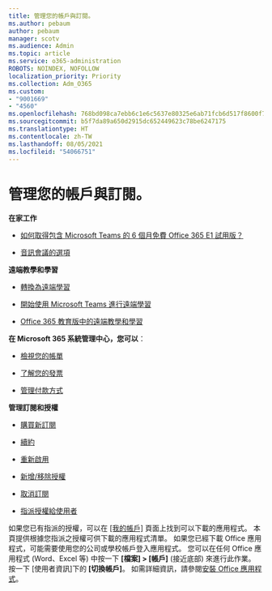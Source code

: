 ```yaml
---
title: 管理您的帳戶與訂閱。
ms.author: pebaum
author: pebaum
manager: scotv
ms.audience: Admin
ms.topic: article
ms.service: o365-administration
ROBOTS: NOINDEX, NOFOLLOW
localization_priority: Priority
ms.collection: Adm_O365
ms.custom:
- "9001669"
- "4560"
ms.openlocfilehash: 768bd098ca7ebb6c1e6c5637e80325e6ab71fcb6d517f8600f7a42f00db478c8
ms.sourcegitcommit: b5f7da89a650d2915dc652449623c78be6247175
ms.translationtype: HT
ms.contentlocale: zh-TW
ms.lasthandoff: 08/05/2021
ms.locfileid: "54066751"
---
```

# <a name="manage-your-account-and-subscriptions"></a>管理您的帳戶與訂閱。

**在家工作**
- [如何取得包含 Microsoft Teams 的 6 個月免費 Office 365 E1 試用版？](https://docs.microsoft.com/MicrosoftTeams/e1-trial-license)

- [音訊會議的選項](https://docs.microsoft.com/alchemyinsights/options-for-audio-conferencing)

**遠端教學和學習**

- [轉換為遠端學習](https://www.microsoft.com/education/remote-learning)

- [開始使用 Microsoft Teams 進行遠端學習](https://docs.microsoft.com/MicrosoftTeams/remote-learning-edu)

- [Office 365 教育版中的遠端教學和學習](https://docs.microsoft.com/MicrosoftTeams/remote-learning-edu)

**在 Microsoft 365 系統管理中心，您可以**： 

- [檢視您的帳單](https://docs.microsoft.com/microsoft-365/commerce/billing-and-payments/view-your-bill-or-invoice) 

- [了解您的發票](https://docs.microsoft.com/microsoft-365/commerce/billing-and-payments/understand-your-invoice)

- [管理付款方式](https://docs.microsoft.com/microsoft-365/commerce/billing-and-payments/manage-payment-methods)

**管理訂閱和授權** 

- [購買新訂閱](https://docs.microsoft.com/microsoft-365/commerce/subscriptions/upgrade-to-different-plan)

- [續約](https://docs.microsoft.com/microsoft-365/commerce/subscriptions/renew-your-subscription) 

- [重新啟用](https://docs.microsoft.com/microsoft-365/commerce/subscriptions/reactivate-your-subscription)

- [新增/移除授權](https://docs.microsoft.com/microsoft-365/commerce/licenses/buy-licenses)

- [取消訂閱](https://docs.microsoft.com/microsoft-365/commerce/subscriptions/cancel-your-subscription)

- [指派授權給使用者](https://docs.microsoft.com/microsoft-365/admin/manage/assign-licenses-to-users)

如果您已有指派的授權，可以在 [[我的帳戶]](https://portal.office.com/account/#installs) 頁面上找到可以下載的應用程式。 本頁提供根據您指派之授權可供下載的應用程式清單。 如果您已經下載 Office 應用程式，可能需要使用您的公司或學校帳戶登入應用程式。 您可以在任何 Office 應用程式 (Word、Excel 等) 中按一下 **[檔案] > [帳戶]** (接近底部) 來進行此作業。 按一下 [使用者資訊]下的 **[切換帳戶]**。 如需詳細資訊，請參閱[安裝 Office 應用程式](https://docs.microsoft.com/microsoft-365/admin/setup/install-applications)。 
